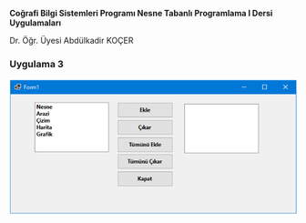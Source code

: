 <p><b>Coğrafi Bilgi Sistemleri Programı Nesne Tabanlı Programlama I Dersi Uygulamaları</b></p>
<p> Dr. Öğr. Üyesi Abdülkadir KOÇER</p>
<H3>Uygulama 3</H3>
<img src="https://github.com/akocer/Nesne-I/blob/main/uyg03/U03.png"/>
